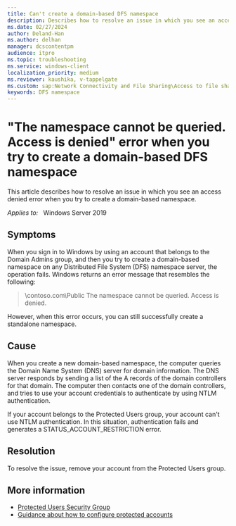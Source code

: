```yaml
---
title: Can't create a domain-based DFS namespace
description: Describes how to resolve an issue in which you see an access denied error when you try to create a domain-based namespace.
ms.date: 02/27/2024
author: Deland-Han
ms.author: delhan
manager: dcscontentpm
audience: itpro
ms.topic: troubleshooting
ms.service: windows-client
localization_priority: medium
ms.reviewer: kaushika, v-tappelgate
ms.custom: sap:Network Connectivity and File Sharing\Access to file shares (SMB), csstroubleshoot
keywords: DFS namespace
---
```


# "The namespace cannot be queried. Access is denied" error when you try to create a domain-based DFS namespace 

This article describes how to resolve an issue in which you see an access denied error when you try to create a domain-based namespace.

_Applies to:_ &nbsp; Windows Server 2019

## Symptoms

When you sign in to Windows by using an account that belongs to the Domain Admins group, and then you try to create a domain-based namespace on any Distributed File System (DFS) namespace server, the operation fails. Windows returns an error message that resembles the following:

> \\contoso.com\Public The namespace cannot be queried. Access is denied.

However, when this error occurs, you can still successfully create a standalone namespace.

## Cause

When you create a new domain-based namespace, the computer queries the Domain Name System (DNS) server for domain information. The DNS server responds by sending a list of the A records of the domain controllers for that domain. The computer then contacts one of the domain controllers, and tries to use your account credentials to authenticate by using NTLM authentication.

If your account belongs to the Protected Users group, your account can't use NTLM authentication. In this situation, authentication fails and generates a STATUS_ACCOUNT_RESTRICTION error.

## Resolution

To resolve the issue, remove your account from the Protected Users group.

## More information

- [Protected Users Security Group](/windows-server/security/credentials-protection-and-management/protected-users-security-group)
- [Guidance about how to configure protected accounts](/windows-server/identity/ad-ds/manage/how-to-configure-protected-accounts)
